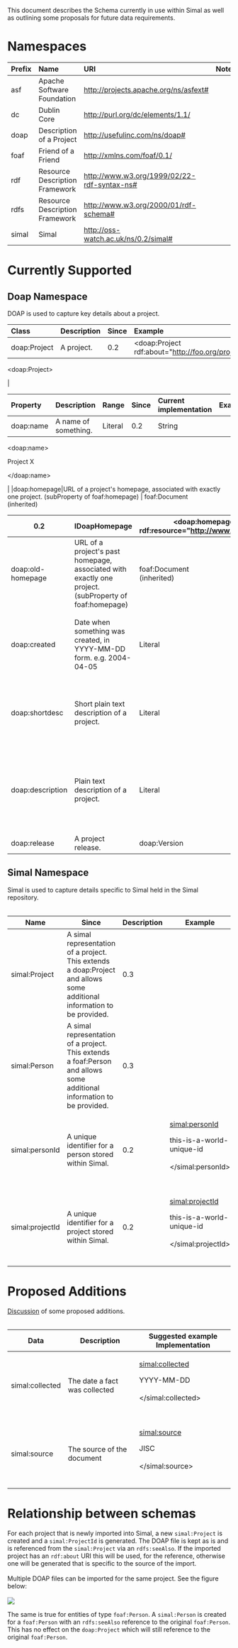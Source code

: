 This document describes the Schema currently in use within Simal as well as outlining some proposals for future data requirements.

# Namespaces #

| **Prefix** | **Name** | **URI** | **Notes** |
|:-----------|:---------|:--------|:----------|
| asf | Apache Software Foundation | http://projects.apache.org/ns/asfext# |  |
| dc | Dublin Core | http://purl.org/dc/elements/1.1/ |  |
| doap | Description of a Project | http://usefulinc.com/ns/doap# |  |
| foaf | Friend of a Friend | http://xmlns.com/foaf/0.1/ |  |
| rdf | Resource Description Framework | http://www.w3.org/1999/02/22-rdf-syntax-ns# |  |
| rdfs | Resource Description Framework | http://www.w3.org/2000/01/rdf-schema# |  |
| simal | Simal | http://oss-watch.ac.uk/ns/0.2/simal# |  |

# Currently Supported #

## Doap Namespace ##

DOAP is used to capture key details about a project.

| **Class** | **Description** | **Since** | **Example** |
|:----------|:----------------|:----------|:------------|
|doap:Project|A project.|0.2|<doap:Project rdf:about="http://foo.org/projectX#">...

&lt;doap:Project&gt;

|


| **Property** | **Description** | **Range** | **Since** | **Current implementation** | **Example** |
|:-------------|:----------------|:----------|:----------|:---------------------------|:------------|
|doap:name|A name of something.| Literal |0.2| String | 

&lt;doap:name&gt;

Project X

&lt;/doap:name&gt;

|
|doap:homepage|URL of a project's homepage, associated with exactly one project. (subProperty of foaf:homepage) | foaf:Document <br> (inherited) <table><thead><th>0.2</th><th>IDoapHomepage</th><th><doap:homepage rdf:resource="<a href='http://www.foo.org'>http://www.foo.org</a>"/></th></thead><tbody>
<tr><td>doap:old-homepage</td><td>URL of a project's past homepage, associated with exactly one project. (subProperty of foaf:homepage) </td><td> foaf:Document <br> (inherited) </td><td>0.2</td><td>IDoapHomepage</td><td><doap:old-homepage rdf:resource="<a href='http://www.bar.org/foo'>http://www.bar.org/foo</a>"/></td></tr>
<tr><td>doap:created</td><td>Date when something was created, in YYYY-MM-DD form. e.g. 2004-04-05</td><td> Literal </td><td>0.2</td><td>String</td><td>

<doap:created>

2004-04-05<br>
<br>
</doap:created><br>
<br>
</td></tr>
<tr><td>doap:shortdesc</td><td>Short plain text description of a project.</td><td> Literal  </td><td>0.2</td><td> String</td><td>

<doap:shortdesc>

A short description<br>
<br>
</doap:shortdesc><br>
<br>
</td></tr>
<tr><td>doap:description</td><td>Plain text description of a project.</td><td> Literal </td><td>0.2</td><td> String</td><td>

<doap:description>

A complete description with all the words you could hope to see.<br>
<br>
</doap:description><br>
<br>
</td></tr>
<tr><td>doap:release</td><td>A project release.</td><td> doap:Version </td><td>0.2</td><td>IDoapRelease</td><td><doap:release rdf:about="<a href='http://foo.org/project/release/0.1>'>http://foo.org/project/release/0.1&gt;</a>...<br>
<br>
Unknown end tag for </release><br>
<br>
</td></tr>
<tr><td>doap:mailing-list</td><td>Mailing list home page or email address.</td><td> Unspecified</td><td>0.2</td><td>IDoapMailingList</td></tr>
<tr><td>doap:category</td><td>A category of project.</td><td> Unspecified </td><td>0.2</td><td>IDoapCategory</td><td>  </td></tr>
<tr><td>doap:license</td><td>The URI of an RDF description of the license outputs are distributed under.</td><td> Unspecified </td><td>0.2</td><td>IDoapLicence</td><td>  </td></tr>
<tr><td>doap:repository</td><td>Data repository.</td><td> doap:Repository </td><td>0.2</td><td>IDoapRepository</td><td>  </td></tr>
<tr><td>doap:download-page</td><td>Web page from which the project outputs can be downloaded.</td><td> Unspecified</td><td>0.2</td><td>IDoapDownloadPage</td><td>  </td></tr>
<tr><td>doap:download-mirror</td><td>Mirror of download web page.</td><td> Unspecified </td><td>0.2</td><td>IDoapDownloadMirror</td><td>  </td></tr>
<tr><td>doap:wiki</td><td>URL of Wiki for collaborative discussion of project.</td><td> Unspecified </td><td>0.2</td><td>IDoapWiki</td><td>  </td></tr>
<tr><td>doap:bug-database</td><td>issue tracker for a project.</td><td> Unspecified </td><td>0.2</td><td>IDoapBugDatabase</td><td>  </td></tr>
<tr><td>doap:screenshots</td><td>Web page with screenshots of project.</td><td> Unspecified </td><td>0.2</td><td>IDoapScreenshot</td><td>  </td></tr>
<tr><td>doap:maintainer</td><td>Maintainer of a project, a project leader.</td><td> foaf:Person </td><td>0.2</td><td>IPerson</td><td>  </td></tr>
<tr><td>doap:developer</td><td>Developer of software for the project.</td><td> foaf:Person </td><td>0.2</td><td>IPerson</td><td>  </td></tr>
<tr><td>doap:documenter</td><td>Contributor of documentation to the project.</td><td> foaf:Person </td><td>0.2</td><td>IPerson</td><td>  </td></tr>
<tr><td>doap:translator</td><td>Contributor of translations to the project.</td><td> foaf:Person </td><td>0.2</td><td>IPerson</td><td>  </td></tr>
<tr><td>doap:tester</td><td>A tester or other quality control contributor.</td><td> foaf:Person </td><td>0.2</td><td>IPerson</td><td>  </td></tr>
<tr><td>doap:helper</td><td>Project contributor.</td><td> foaf:Person </td><td>0.2</td><td>IPerson</td><td>  </td></tr>
<tr><td>doap:programming-language</td><td>Programming language a project is implemented in or intended for use with.</td><td> Literal </td><td>0.2</td><td>String</td><td>  </td></tr>
<tr><td>doap:os</td><td>Operating system that a project is limited to. Omit this property if the project is not OS-specific.</td><td> Literal </td><td>0.2</td><td>String</td><td>  </td></tr></tbody></table>


<table><thead><th> <b>Domain</b> </th><th> <b>Property</b> </th><th> <b>Description</b> </th><th> <b>Range</b> </th><th> <b>Since</b> </th><th> <b>Current</b><br />Implementation</th><th> <b>Example</b> </th></thead><tbody>
<tr><td>doap:Repository</td><td>doap:browse</td><td>Web browser interface to repository. </td><td> Unspecified </td><td> 0.2 </td><td> IDoapLocation </td><td>  </td></tr>
<tr><td>doap:Repository</td><td>doap:location</td><td>Location of a repository. </td><td> Unspecified </td><td> 0.2 </td><td> IDoapLocation </td><td>  </td></tr>
<tr><td> doap:Repository </td><td> doap:anon-root</td><td> Repository for anonymous access. </td><td> Literal</td><td> 0.2 </td><td> String </td><td>  </td></tr>
<tr><td> doap:CVSRepository <br /> doap:ArchRepository <br /> doap:BKRepository </td><td> doap:module </td><td> Module name of a repository. </td><td>  Unspecified </td><td> 0.2 </td><td> String </td><td>  </td></tr>
<tr><td>doap:Version</td><td>doap:revision</td><td>Revision identifier of an output</td><td> Literal </td><td>0.2</td><td>String</td><td>  </td></tr></tbody></table>



<h3>Not yet supported</h3>
<table><thead><th> <b>Property</b> </th><th> <b>Description</b> </th><th> <b>Domain</b> </th><th> <b>Range</b> </th></thead><tbody>
<tr><td> doap:file-release </td><td> URI of download associated with this release. </td><td> doap:Version </td><td> Unspecified </td></tr>
<tr><td> doap:implements </td><td> Implements specification </td><td> doap:Project </td><td> doap:Specification </td></tr>
<tr><td> doap:serivce-endpoint </td><td> The URI of a web service endpoint where software as a service may be accessed. </td><td> doap:Project </td><td> rdfs:Resource </td></tr>
<tr><td> doap:language </td><td> ISO language code a project has been translated into </td><td> doap:Project </td><td> Literal </td></tr>
<tr><td> doap:vendor </td><td> Vendor organization: commercial, free or otherwise </td><td> doap:Project </td><td> foaf:Organization </td></tr>
<tr><td> doap:platform </td><td> Indicator of software platform (non-OS specific), e.g. Java, Firefox, ECMA CLR </td><td> doap:Project <br /> doap:Version </td><td> Literal </td></tr>
<tr><td> doap:audience </td><td> Description of target user base </td><td> doap:Project </td><td> Literal </td></tr>
<tr><td> doap:blog </td><td> URI of a blog related to a project </td><td> doap:Project </td><td> rdfs:Resource </td></tr></tbody></table>

<h2>FOAF Namespace</h2>

FOAF is used to capture key details about a person.<br>
<br>
<h2>RDFS Namespace</h2>

RDFS is used to capture information about a resource.<br>
<br>
<table><thead><th> <b>Name</b> </th><th> <b>Since</b> </th><th> <b>Description</b> </th><th> <b>Example</b> </th></thead><tbody>
<tr><td> rdfs:label </td><td> 0.2 </td><td> A human readable label for a resource </td><td> <br>
<br>
<rdfs:label><br>
<br>
Human Readable Label<br>
<br>
</rdfs:label><br>
<br>
 </td></tr>
<tr><td> rdfs:seeAlso </td><td> 0.2 </td><td> A reference to another, related resource </td><td> <rdfs:seeAlso rdf:resource="<a href='http://jisc.ac.uk/project#17'>http://jisc.ac.uk/project#17</a>" /> </td></tr></tbody></table>

<h2>Simal Namespace</h2>

Simal is used to capture details specific to Simal held in the Simal repository.<br>
<br>
<table><thead><th> <b>Name</b> </th><th> <b>Since</b> </th><th> <b>Description</b> </th><th> <b>Example</b> </th></thead><tbody>
<tr><td>simal:Project</td><td>A simal representation of a project. This extends a doap:Project and allows some additional information to be provided.</td><td>0.3</td><td><simal:Project rdf:about="<a href='http://foo.org/projectX'>http://foo.org/projectX</a>"></td></tr>
<tr><td>simal:Person</td><td>A simal representation of a project. This extends a foaf:Person and allows some additional information to be provided.</td><td>0.3</td><td><simal:Person rdf:about="<a href='http://foo.org/personX'>http://foo.org/personX</a>"></td></tr>
<tr><td>simal:personId</td><td>A unique identifier for a person stored within Simal.</td><td>0.2</td><td>

<simal:personId>

this-is-a-world-unique-id<br>
<br>
</simal:personId><br>
<br>
</td></tr>
<tr><td>simal:projectId</td><td>A unique identifier for a project stored within Simal.</td><td>0.2</td><td>

<simal:projectId>

this-is-a-world-unique-id<br>
<br>
</simal:projectId><br>
<br>
</td></tr></tbody></table>

<h1>Proposed Additions</h1>

<a href='http://groups.google.com/group/simal-users/browse_thread/thread/81c6443d4ebb4252'>Discussion</a> of some proposed additions.<br>
<br>
<table><thead><th> <b>Data</b> </th><th> <b>Description</b> </th><th> <b>Suggested example Implementation</b> </th></thead><tbody>
<tr><td>simal:collected</td><td>The date a fact was collected</td><td>

<simal:collected>

YYYY-MM-DD<br>
<br>
</simal:collected><br>
<br>
</td></tr>
<tr><td>simal:source</td><td>The source of the document </td><td>

<simal:source>

JISC<br>
<br>
</simal:source><br>
<br>
</td></tr></tbody></table>

<h1>Relationship between schemas</h1>

For each project that is newly imported into Simal, a new <code>simal:Project</code> is created and a <code>simal:ProjectId</code> is generated. The DOAP file is kept as is and is referenced from the <code>simal:Project</code> via an <code>rdfs:seeAlso</code>. If the imported project has an <code>rdf:about</code> URI this will be used, for the reference, otherwise one will be generated that is specific to the source of the import.<br>
<br>
Multiple DOAP files can be imported for the same project. See the figure below:<br>
<br>
<img src='http://simal.googlecode.com/svn/wiki/Schema.attach/simalDoapProjects.png' />

The same is true for entities of type <code>foaf:Person</code>. A <code>simal:Person</code> is created for a <code>foaf:Person</code> with an <code>rdfs:seeAlso</code> reference to the original <code>foaf:Person</code>. This has no effect on the <code>doap:Project</code> which will still reference to the original <code>foaf:Person</code>.